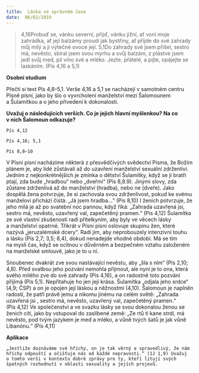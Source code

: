 ```yaml
---
title:  Láska ve správném čase
date:  06/02/2019
---
```


> <p></p>
> 4,16Probuď se, vánku severní, přijď, vánku jižní, ať voní moje zahrádka, ať její balzámy proudí jak bystřiny, ať přijde do své zahrady můj milý a jí výtečné ovoce její. 5,1Do zahrady své jsem přišel, sestro má, nevěsto, sbíral jsem svou myrhu a svůj balzám, z plástve jsem jedl svůj med, pil víno své a mléko. Jezte, přátelé, a pijte, opájejte se laskáním. (Pís 4,16 a 5,1)

**Osobní studium**

Přečti si text Pís 4,8–5,1. Verše 4,16 a 5,1 se nacházejí v samotném centru Písně písní, jako by šlo o vyvrcholení manželství mezi Šalomounem a Šulamítkou a o jeho přivedení k dokonalosti.

**Uvažuj o následujících verších. Co je jejich hlavní myšlenkou? Na co v nich Šalomoun odkazuje?**

`Pís 4,12`

`Pís 4,16; 5,1`

`Pís 8,8–10`

V Písni písní nacházíme některá z přesvědčivých svědectví Písma, že Božím plánem je, aby lidé zůstávali až do uzavření manželství sexuální zdrženliví. Jedním z nejkonkrétnějších je zmínka o dětství Šulamítky, když se jí bratři ptají, zda bude „hradbou“ nebo „dveřmi“ (Pís 8,8.9). Jinými slovy, zda zůstane zdrženlivá až do manželství (hradba), nebo ne (dveře). Jako dospělá žena potvrzuje, že si zachovala svou zdrženlivost, pokud ke svému manželovi přichází čistá: „Já jsem hradba...“ (Pís 8,10) I ženich potvrzuje, že jeho milá je až po svatební noc pannou, když říká: „Zahrada uzavřená jsi, sestro má, nevěsto, uzavřený val, zapečetěný pramen.“ (Pís 4,12) Šulamítka ze své vlastní zkušenosti radí přítelkyním, aby byly ve věcech lásky a manželství opatrné. Třikrát v Písni písní oslovuje skupinu žen, které nazývá „jeruzalémské dcery“. Radí jim, aby neprobouzely intenzivní touhu a lásku (Pís 2,7; 3,5; 8,4), dokud nenadejde vhodné období. Má se tím na mysli čas, když se ocitnou v důvěrném a bezpečném vztahu založeném na manželské smlouvě, jako je to u ní.

Snoubenec dvakrát zve svou nastávající nevěstu, aby „šla s ním“ (Pís 2,10; 4,8). Před svatbou jeho pozvání nemohla přijmout, ale nyní je to ona, která svého milého zve do své zahrady (Pís 4,16), a on radostně toto pozvání přijímá (Pís 5,1). Nepřitahuje ho jen její krása. Šulamítka „odjala jeho srdce“ (4,9; ČSP) a on je opojen její láskou a něžnostmi (4,10). Šalomoun je naplněn radostí, že patří právě jemu a nikomu jinému na celém světě: „Zahrada uzavřená jsi , sestro má, nevěsto, uzavřený val, zapečetěný pramen.“ (Pís 4,12) Ve společenství a ve svazku lásky se svou dokonalou ženou se ženich cítí, jako by vstupoval do zaslíbené země: „Ze rtů ti kane strdí, má nevěsto, pod tvým jazykem je med a mléko, a vůně tvých šatů je jak vůně Libanónu.“ (Pís 4,11)

**Aplikace**

`„Jestliže doznáváme své hříchy, on je tak věrný a spravedlivý, že nám hříchy odpouští a očišťuje nás od každé nepravosti.“ (1J 1,9) Uvažuj o tomto verši v kontextu dobré zprávy pro ty, kteří litují svých špatných rozhodnutí v oblasti sexuality a jejích projevů.`